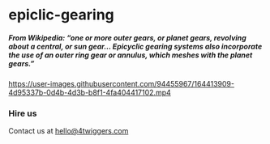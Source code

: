 # epiclic-gearing

##### From Wikipedia: “one or more outer gears, or planet gears, revolving about a central, or sun gear… Epicyclic gearing systems also incorporate the use of an outer ring gear or annulus, which meshes with the planet gears.”

https://user-images.githubusercontent.com/94455967/164413909-4d95337b-0d4b-4d3b-b8f1-4fa404417102.mp4

### Hire us

Contact us at hello@4twiggers.com
